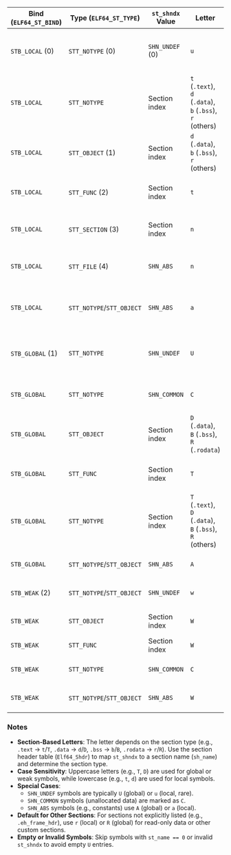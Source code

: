 | Bind (`ELF64_ST_BIND`) | Type (`ELF64_ST_TYPE`) | `st_shndx` Value | Letter | Description |
|------------------------|------------------------|------------------|--------|-------------|
| `STB_LOCAL` (0)        | `STT_NOTYPE` (0)       | `SHN_UNDEF` (0)  | `u`    | Local undefined symbol (rare, often debugging). |
| `STB_LOCAL`            | `STT_NOTYPE`           | Section index    | `t` (`.text`), `d` (`.data`), `b` (`.bss`), `r` (others) | Local symbol in a section (type based on section). |
| `STB_LOCAL`            | `STT_OBJECT` (1)       | Section index    | `d` (`.data`), `b` (`.bss`), `r` (others) | Local data object (e.g., variable). |
| `STB_LOCAL`            | `STT_FUNC` (2)         | Section index    | `t`    | Local function (usually in `.text`). |
| `STB_LOCAL`            | `STT_SECTION` (3)      | Section index    | `n`    | Section symbol (e.g., `.text`, `.data`). |
| `STB_LOCAL`            | `STT_FILE` (4)         | `SHN_ABS`        | `n`    | Source file name (not typically printed). |
| `STB_LOCAL`            | `STT_NOTYPE`/`STT_OBJECT` | `SHN_ABS`     | `a`    | Local absolute symbol (e.g., constants). |
| `STB_GLOBAL` (1)       | `STT_NOTYPE`           | `SHN_UNDEF`      | `U`    | Undefined global symbol (external reference). |
| `STB_GLOBAL`           | `STT_NOTYPE`           | `SHN_COMMON`     | `C`    | Common symbol (unallocated data). |
| `STB_GLOBAL`           | `STT_OBJECT`           | Section index    | `D` (`.data`), `B` (`.bss`), `R` (`.rodata`) | Global data object. |
| `STB_GLOBAL`           | `STT_FUNC`             | Section index    | `T`    | Global function (usually in `.text`). |
| `STB_GLOBAL`           | `STT_NOTYPE`           | Section index    | `T` (`.text`), `D` (`.data`), `B` (`.bss`), `R` (others) | Global symbol, type inferred from section. |
| `STB_GLOBAL`           | `STT_NOTYPE`/`STT_OBJECT` | `SHN_ABS`     | `A`    | Global absolute symbol. |
| `STB_WEAK` (2)         | `STT_NOTYPE`/`STT_OBJECT` | `SHN_UNDEF` | `w`    | Weak undefined symbol. |
| `STB_WEAK`             | `STT_OBJECT`           | Section index    | `W`    | Weak data object (e.g., variable). |
| `STB_WEAK`             | `STT_FUNC`             | Section index    | `W`    | Weak function. |
| `STB_WEAK`             | `STT_NOTYPE`           | `SHN_COMMON`     | `C`    | Weak common symbol. |
| `STB_WEAK`             | `STT_NOTYPE`/`STT_OBJECT` | `SHN_ABS`     | `W`    | Weak absolute symbol. |

### Notes
- **Section-Based Letters**: The letter depends on the section type (e.g., `.text` → `t`/`T`, `.data` → `d`/`D`, `.bss` → `b`/`B`, `.rodata` → `r`/`R`). Use the section header table (`Elf64_Shdr`) to map `st_shndx` to a section name (`sh_name`) and determine the section type.
- **Case Sensitivity**: Uppercase letters (e.g., `T`, `D`) are used for global or weak symbols, while lowercase (e.g., `t`, `d`) are used for local symbols.
- **Special Cases**:
  - `SHN_UNDEF` symbols are typically `U` (global) or `u` (local, rare).
  - `SHN_COMMON` symbols (unallocated data) are marked as `C`.
  - `SHN_ABS` symbols (e.g., constants) use `A` (global) or `a` (local).
- **Default for Other Sections**: For sections not explicitly listed (e.g., `.eh_frame_hdr`), use `r` (local) or `R` (global) for read-only data or other custom sections.
- **Empty or Invalid Symbols**: Skip symbols with `st_name == 0` or invalid `st_shndx` to avoid empty `U` entries.
